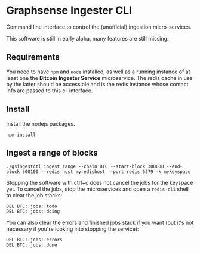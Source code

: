 # Graphsense Ingester CLI
Command line interface to control the (unofficial) ingestion micro-services.

This software is still in early alpha, many features are still missing.

## Requirements
You need to have `npm` and `node` installed, as well as a running instance of at least one the **Bitcoin Ingester Service** microservice. The redis cache in use by the latter should be accessible and is the redis instance whose contact info are passed to this cli interface.

## Install
Install the nodejs packages.
```
npm install
```

## Ingest a range of blocks 
```
./gsingestctl ingest_range --chain BTC --start-block 300000 --end-block 300100 --redis-host myredishost --port-redis 6379 -k mykeyspace
```

Stopping the software with ctrl+c does not cancel the jobs for the keyspace yet. To cancel the jobs, stop the microservices and open a `redis-cli` shell to clear the job stacks:
```
DEL BTC::jobs::todo
DEL BTC::jobs::doing
```

You can also clear the errors and finished jobs stack if you want (but it's not necessary if you're looking into stopping the service):
```
DEL BTC::jobs::errors
DEL BTC::jobs::done
```